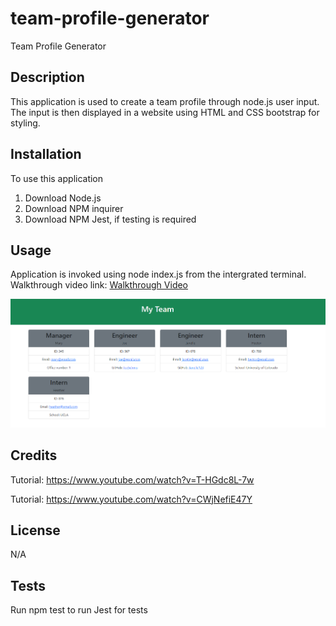 # team-profile-generator
Team Profile Generator

## Description

This application is used to create a team profile through node.js user input.  The input is then displayed in a website using HTML and CSS bootstrap for styling.

## Installation

To use this application
1) Download Node.js
2) Download NPM inquirer
3) Download NPM Jest, if testing is required

## Usage

Application is invoked using node index.js from the intergrated terminal.  Walkthrough video link: 
[Walkthrough Video](https://drive.google.com/file/d/1QHLATsLFVOgJsN-g9J7OV1pfq4gjWBjD/view)


![Team Profile](./assets/HTML%20view.PNG)
    

## Credits

Tutorial: https://www.youtube.com/watch?v=T-HGdc8L-7w

Tutorial: https://www.youtube.com/watch?v=CWjNefiE47Y

## License

N/A

## Tests

Run npm test to run Jest for tests